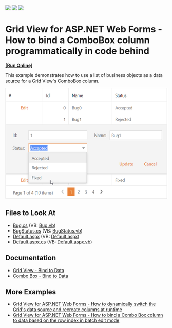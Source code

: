 <!-- default badges list -->
![](https://img.shields.io/endpoint?url=https://codecentral.devexpress.com/api/v1/VersionRange/128537725/15.1.3%2B)
[![](https://img.shields.io/badge/Open_in_DevExpress_Support_Center-FF7200?style=flat-square&logo=DevExpress&logoColor=white)](https://supportcenter.devexpress.com/ticket/details/E1351)
[![](https://img.shields.io/badge/📖_How_to_use_DevExpress_Examples-e9f6fc?style=flat-square)](https://docs.devexpress.com/GeneralInformation/403183)
<!-- default badges end -->
# Grid View for ASP.NET Web Forms - How to bind a ComboBox column programmatically in code behind
<!-- run online -->
**[[Run Online]](https://codecentral.devexpress.com/128537725/)**
<!-- run online end -->
This example demonstrates how to use a list of business objects as a data source for a Grid View's ComboBox column.

![Programmatically Bind Combo Box Column](bind-combobox-column.png)

## Files to Look At

- [Bug.cs](./CS/Solution/Bug.cs) (VB: [Bug.vb](./VB/Solution/Bug.vb))
- [BugStatus.cs](./CS/Solution/BugStatus.cs) (VB: [BugStatus.vb](./VB/Solution/BugStatus.vb))
- [Default.aspx](./CS/Solution/Default.aspx) (VB: [Default.aspx](./VB/Solution/Default.aspx))
- [Default.aspx.cs](./CS/Solution/Default.aspx.cs) (VB: [Default.aspx.vb](./VB/Solution/Default.aspx.vb))

## Documentation

- [Grid View - Bind to Data](https://docs.devexpress.com/AspNet/3719/components/grid-view/concepts/bind-to-data)
- [Combo Box - Bind to Data](https://docs.devexpress.com/AspNet/DevExpress.Web.ASPxComboBox#bind-to-data)

## More Examples

- [Grid View for ASP.NET Web Forms - How to dynamically switch the Grid's data source and recreate columns at runtime](https://www.devexpress.com/Support/Center/p/E448)
- [Grid View for ASP.NET Web Forms - How to bind a Combo Box column to data based on the row index in batch edit mode](https://supportcenter.devexpress.com/ticket/details/t190978/grid-view-for-asp-net-web-forms-how-to-bind-a-combo-box-column-to-data-based-on-the-row)